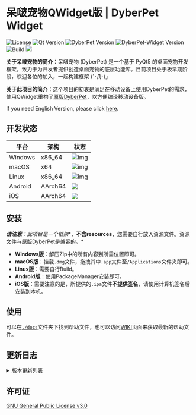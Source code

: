 # 呆啵宠物QWidget版 | DyberPet Widget

[![License](https://img.shields.io/github/license/Marcus-P-114514/DyberPet-Widget.svg)](LICENSE) ![Qt Version](https://img.shields.io/badge/Qt-5.12.12-green.svg) ![DyberPet Version](https://img.shields.io/badge/DyberPet-v0.2.2-blue.svg) ![DyberPet-Widget Version](https://img.shields.io/badge/DyberPetWidget-v0.0.1-9cf.svg) ![Build](https://img.shields.io/badge/Build-Pending-yellow.svg)  ![](https://img.shields.io/badge/Made%20with-Love-red)

**关于呆啵宠物的简介**：呆啵宠物 (DyberPet) 是一个基于 PyQt5 的桌面宠物开发框架，致力于为开发者提供创造桌面宠物的底层功能库。目前项目处于极早期阶段，欢迎各位的加入，一起构建框架 (´･Д･)」

**关于此项目的简介**：这个项目的初衷是满足在移动设备上使用DyberPet的需求，使用QWidget重构了[原版DyberPet](https://github.com/ChaozhongLiu/DyberPet)，以方便编译移动设备版。

If you need English Version, please click [here](./docs/Readme/English/readme.md).



## 开发状态

| 平台    | 架构    | 状态                                                         |
| ------- | ------- | ------------------------------------------------------------ |
| Windows | x86_64  | ![img](https://img.shields.io/badge/Build-Pending-yellow?style=for-the-badge) |
| macOS   | x64     | ![img](https://img.shields.io/badge/Build-Pending-yellow?style=for-the-badge) |
| Linux   | x86_64  | ![img](https://img.shields.io/badge/Build-Pending-yellow?style=for-the-badge) |
| Android | AArch64 | ![](https://img.shields.io/badge/Build-Pending-yellow?style=for-the-badge) |
| iOS     | AArch64 | ![](https://img.shields.io/badge/Build-Pending-yellow?style=for-the-badge) |



## 安装

***请注意**：此项目是一个**框架**，**不含resources**，您需要自行放入资源文件。资源文件与原版DyberPet是兼容的。*

- **Windows版**：解压Zip中的所有内容到所需位置即可。
- **macOS版**：挂载`.dmg`文件，拖拽其中`.app`文件至`/Applications`文件夹即可。
- **Linux版**：需要自行Build。
- **Android版**：使用PackageManager安装即可。
- **iOS版**：需要注意的是，所提供的`.ipa`文件**不提供签名**，请使用计算机签名后安装到本机。



## 使用

可以在[`./docs`](./docs)文件夹下找到帮助文件，也可以访问[WIKI](https://github.com/Marcus-P-114514/DyberPet-Widget/wiki)页面来获取最新的帮助文件。



## 更新日志

<details>
  <summary>版本更新列表</summary>
</details>



## 许可证

[GNU General Public License v3.0](LICENSE)
